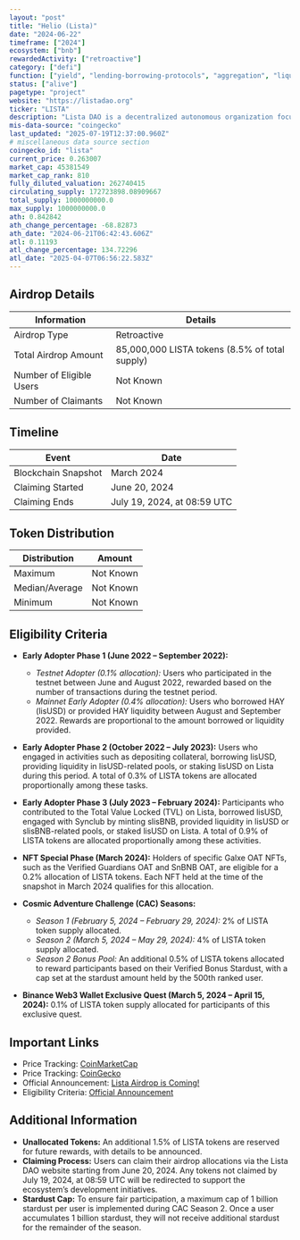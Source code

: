 ```yaml
---
layout: "post"
title: "Helio (Lista)"
date: "2024-06-22"
timeframe: ["2024"]
ecosystem: ["bnb"]
rewardedActivity: ["retroactive"]
category: ["defi"]
function: ["yield", "lending-borrowing-protocols", "aggregation", "liquid-staking", "liquid-staking-tokens", "decentralized-finance"]
status: ["alive"]
pagetype: "project"
website: "https://listadao.org"
ticker: "LISTA"
description: "Lista DAO is a decentralized autonomous organization focusing on creating a comprehensive DeFi ecosystem."
mis-data-source: "coingecko"
last_updated: "2025-07-19T12:37:00.960Z"
# miscellaneous data source section
coingecko_id: "lista"
current_price: 0.263007
market_cap: 45381549
market_cap_rank: 810
fully_diluted_valuation: 262740415
circulating_supply: 172723898.08909667
total_supply: 1000000000.0
max_supply: 1000000000.0
ath: 0.842842
ath_change_percentage: -68.82873
ath_date: "2024-06-21T06:42:43.606Z"
atl: 0.11193
atl_change_percentage: 134.72296
atl_date: "2025-04-07T06:56:22.583Z"
---
```


## Airdrop Details

| Information              | Details                                        |
| ------------------------ | ---------------------------------------------- |
| Airdrop Type             | Retroactive                                    |
| Total Airdrop Amount     | 85,000,000 LISTA tokens (8.5% of total supply) |
| Number of Eligible Users | Not Known                                      |
| Number of Claimants      | Not Known                                      |

## Timeline

| Event               | Date                        |
| ------------------- | --------------------------- |
| Blockchain Snapshot | March 2024                  |
| Claiming Started    | June 20, 2024               |
| Claiming Ends       | July 19, 2024, at 08:59 UTC |

## Token Distribution

| Distribution   | Amount    |
| -------------- | --------- |
| Maximum        | Not Known |
| Median/Average | Not Known |
| Minimum        | Not Known |

## Eligibility Criteria

- **Early Adopter Phase 1 (June 2022 – September 2022):**

  - _Testnet Adopter (0.1% allocation):_ Users who participated in the testnet between June and August 2022, rewarded based on the number of transactions during the testnet period.
  - _Mainnet Early Adopter (0.4% allocation):_ Users who borrowed HAY (lisUSD) or provided HAY liquidity between August and September 2022. Rewards are proportional to the amount borrowed or liquidity provided.

- **Early Adopter Phase 2 (October 2022 – July 2023):** Users who engaged in activities such as depositing collateral, borrowing lisUSD, providing liquidity in lisUSD-related pools, or staking lisUSD on Lista during this period. A total of 0.3% of LISTA tokens are allocated proportionally among these tasks.

- **Early Adopter Phase 3 (July 2023 – February 2024):** Participants who contributed to the Total Value Locked (TVL) on Lista, borrowed lisUSD, engaged with Synclub by minting slisBNB, provided liquidity in lisUSD or slisBNB-related pools, or staked lisUSD on Lista. A total of 0.9% of LISTA tokens are allocated proportionally among these activities.

- **NFT Special Phase (March 2024):** Holders of specific Galxe OAT NFTs, such as the Verified Guardians OAT and SnBNB OAT, are eligible for a 0.2% allocation of LISTA tokens. Each NFT held at the time of the snapshot in March 2024 qualifies for this allocation.

- **Cosmic Adventure Challenge (CAC) Seasons:**

  - _Season 1 (February 5, 2024 – February 29, 2024):_ 2% of LISTA token supply allocated.
  - _Season 2 (March 5, 2024 – May 29, 2024):_ 4% of LISTA token supply allocated.
  - _Season 2 Bonus Pool:_ An additional 0.5% of LISTA tokens allocated to reward participants based on their Verified Bonus Stardust, with a cap set at the stardust amount held by the 500th ranked user.

- **Binance Web3 Wallet Exclusive Quest (March 5, 2024 – April 15, 2024):** 0.1% of LISTA token supply allocated for participants of this exclusive quest.

## Important Links

- Price Tracking: [CoinMarketCap](https://coinmarketcap.com/currencies/lista)
- Price Tracking: [CoinGecko](https://www.coingecko.com/en/coins/lista)
- Official Announcement: [Lista Airdrop is Coming!](https://medium.com/listadao/lista-airdrop-is-coming-62158e6f3fbd)
- Eligibility Criteria: [Official Announcement](https://medium.com/listadao/lista-airdrop-is-coming-62158e6f3fbd)

## Additional Information

- **Unallocated Tokens:** An additional 1.5% of LISTA tokens are reserved for future rewards, with details to be announced.
- **Claiming Process:** Users can claim their airdrop allocations via the Lista DAO website starting from June 20, 2024. Any tokens not claimed by July 19, 2024, at 08:59 UTC will be redirected to support the ecosystem’s development initiatives.
- **Stardust Cap:** To ensure fair participation, a maximum cap of 1 billion stardust per user is implemented during CAC Season 2. Once a user accumulates 1 billion stardust, they will not receive additional stardust for the remainder of the season.